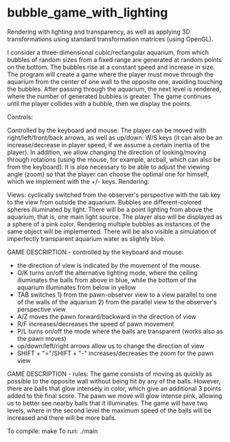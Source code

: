 # bubble_game_with_lighting
Rendering with lighting and transparency, as well as applying 3D transformations using standard transformation matrices (using OpenGL).

I consider a three-dimensional cubic/rectangular aquarium, from which bubbles of random sizes from a fixed range are generated at random points on the bottom. The bubbles rise at a constant speed and increase in size. The program will create a game where the player must move through the aquarium from the center of one wall to the opposite one, avoiding touching the bubbles. After passing through the aquarium, the next level is rendered, where the number of generated bubbles is greater. The game continues until the player collides with a bubble, then we display the points.

Controls:

Controlled by the keyboard and mouse.
The player can be moved with right/left/front/back arrows, as well as up/down: W/S keys (it can also be an increase/decrease in player speed, if we assume a certain inertia of the player).
In addition, we allow changing the direction of looking/moving through rotations (using the mouse, for example, arcball, which can also be from the keyboard). It is also necessary to be able to adjust the viewing angle (zoom) so that the player can choose the optimal one for himself, which we implement with the +/- keys.
Rendering:

Views: cyclically switched from the observer's perspective with the tab key to the view from outside the aquarium.
Bubbles are different-colored spheres illuminated by light.
There will be a point lighting from above the aquarium, that is, one main light source.
The player also will be displayed as a sphere of a pink color.
Rendering multiple bubbles as instances of the same object will be implemented.
There will be also visible a simulation of imperfectly transparent aquarium water as slightly blue.

GAME DESCRIPTION - controlled by the keyboard and mouse:

 - the direction of view is indicated by the movement of the mouse.
 - O/K turns on/off the alternative lighting mode, where the ceiling illuminates the balls from above in blue, while the bottom of the aquarium illuminates from below in yellow
 - TAB switches 1) from the pawn-observer view to a view parallel to one of the walls of the aquarium 2) from the parallel view to the observer's perspective view
 - A/Z moves the pawn forward/backward in the direction of view
 - R/F increases/decreases the speed of pawn movement
 - P/L turns on/off the mode where the balls are transparent (works also as the pawn moves)
 - up/down/left/right arrows allow us to change the direction of view
 - SHIFT + "="/SHIFT + "-" increases/decreases the zoom for the pawn view

GAME DESCRIPTION - rules:
The game consists of moving as quickly as possible to the opposite wall without being hit by any of the balls.
However, there are balls that glow intensely in color, which give an additional 3 points added to the final score.
The pawn we move will glow intense pink, allowing us to better see nearby balls that it illuminates.
The game will have two levels, where in the second level the maximum speed of the balls will be increased and there will be more balls.

To compile: make
To run: ./main
